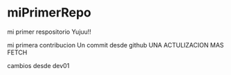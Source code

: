 # miPrimerRepo
mi primer respositorio Yujuu!!

mi primera contribucion
Un commit desde github
UNA ACTULIZACION MAS
FETCH


cambios desde dev01